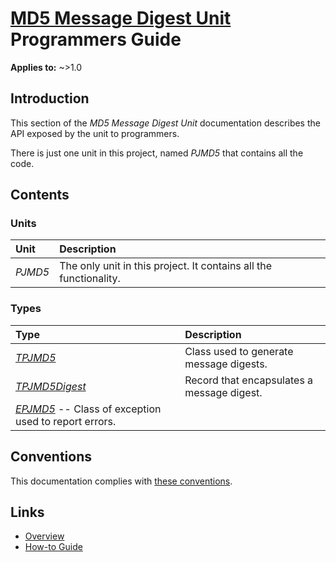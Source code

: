 # [MD5 Message Digest Unit](../index.md) Programmers Guide

**Applies to:** ~>1.0

## Introduction

This section of the _MD5 Message Digest Unit_ documentation describes the API exposed by the unit to programmers.

There is just one unit in this project, named _PJMD5_ that contains all the code.

## Contents

### Units

| Unit | Description |
|:-----|:------------|
| _PJMD5_ | The only unit in this project. It contains all the functionality. |

### Types

| Type | Description |
|:-----|:------------|
| [_TPJMD5_](./API/TPJMD5.md) | Class used to generate message digests. |
| [_TPJMD5Digest_](./API/TPJMD5Digest.md) | Record that encapsulates a message digest. |
| [_EPJMD5_](./API/EPJMD5.md) -- Class of exception used to report errors. |

## Conventions

This documentation complies with [these conventions](../../common/conventions.md).

## Links

* [Overview](./Overview.md)
* [How-to Guide](./HowTo.md)
